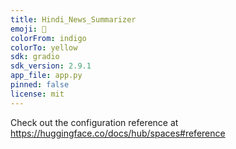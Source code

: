 ```yaml
---
title: Hindi_News_Summarizer
emoji: 📰
colorFrom: indigo
colorTo: yellow
sdk: gradio
sdk_version: 2.9.1
app_file: app.py
pinned: false
license: mit
---
```


Check out the configuration reference at https://huggingface.co/docs/hub/spaces#reference

